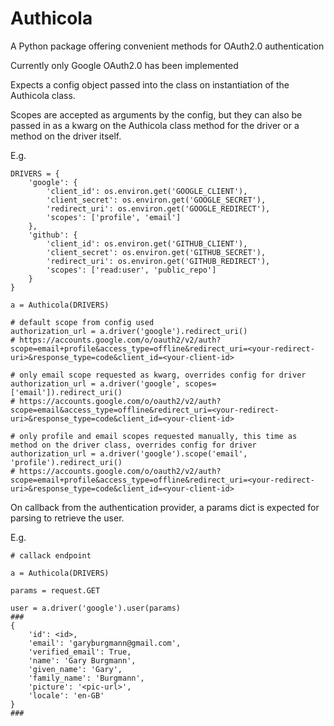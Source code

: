 # Authicola
A Python package offering convenient methods for OAuth2.0 authentication

Currently only Google OAuth2.0 has been implemented


Expects a config object passed into the class on instantiation of the Authicola class. 

Scopes are accepted as arguments by the config, but they can also be passed in as a kwarg on the Authicola class method for the driver or a method on the driver itself.

E.g.

```
DRIVERS = {
    'google': {
        'client_id': os.environ.get('GOOGLE_CLIENT'),
        'client_secret': os.environ.get('GOOGLE_SECRET'),
        'redirect_uri': os.environ.get('GOOGLE_REDIRECT'),
        'scopes': ['profile', 'email']
    },
    'github': {
        'client_id': os.environ.get('GITHUB_CLIENT'),
        'client_secret': os.environ.get('GITHUB_SECRET'),
        'redirect_uri': os.environ.get('GITHUB_REDIRECT'),
        'scopes': ['read:user', 'public_repo']
    }
}

a = Authicola(DRIVERS)

# default scope from config used
authorization_url = a.driver('google').redirect_uri()
# https://accounts.google.com/o/oauth2/v2/auth?scope=email+profile&access_type=offline&redirect_uri=<your-redirect-uri>&response_type=code&client_id=<your-client-id>

# only email scope requested as kwarg, overrides config for driver
authorization_url = a.driver('google', scopes=['email']).redirect_uri()
# https://accounts.google.com/o/oauth2/v2/auth?scope=email&access_type=offline&redirect_uri=<your-redirect-uri>&response_type=code&client_id=<your-client-id>

# only profile and email scopes requested manually, this time as method on the driver class, overrides config for driver
authorization_url = a.driver('google').scope('email', 'profile').redirect_uri()
# https://accounts.google.com/o/oauth2/v2/auth?scope=email+profile&access_type=offline&redirect_uri=<your-redirect-uri>&response_type=code&client_id=<your-client-id>

```

On callback from the authentication provider, a params dict is expected for parsing to retrieve the user.

E.g.

```
# callack endpoint

a = Authicola(DRIVERS)

params = request.GET

user = a.driver('google').user(params)
###
{
    'id': <id>,
    'email': 'garyburgmann@gmail.com',
    'verified_email': True,
    'name': 'Gary Burgmann',
    'given_name': 'Gary',
    'family_name': 'Burgmann',
    'picture': '<pic-url>',
    'locale': 'en-GB'
}
###
```
